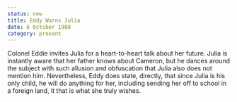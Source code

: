 ```yaml
---
status: new
title: Eddy Warns Julia
date: 6 October 1988
category: present
---
```

Colonel Eddie invites Julia for a  heart-to-heart talk about her future. Julia is instantly aware that her father knows about Cameron, but he dances around the subject with such allusion and obfuscation that Julia also does not mention him. Nevertheless, Eddy does state, directly, that since Julia is his only child, he will do anything for her, including sending her off to school in a foreign land, it that is what she truly wishes. 

